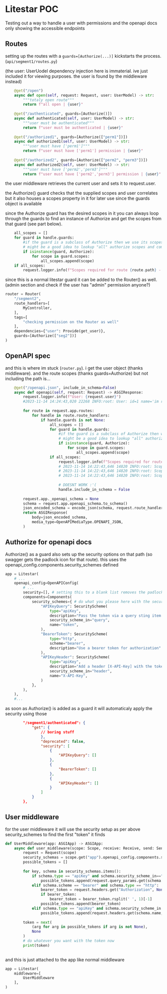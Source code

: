 # Litestar POC

Testing out a way to handle a user with permissions and the openapi docs only showing the accessible endpoints


## Routes 

setting up the routes with a `guards=[Authorize(...)]` kickstarts the process. (`api/segment1/routes.py`)

(the user: UserUodel dependency injection here is immaterial. ive just included it for viewing purposes. the user is found by the middleware instead)

```python
    @get("/open")
    async def open(self, request: Request, user: UserModel) -> str:
        """totaly open route"""
        return f"all open | {user}"
    
    @get("/authenticated", guards=[Authorize()])
    async def authenticated(self, user: UserModel) -> str:
        """user must be authenticated"""
        return f"user must be authenticated | {user}"
    
    @get("/authorized1", guards=[Authorize(["perm1"])])
    async def authorized1(self, user: UserModel) -> str:
        """user must have ['perm1']"""
        return f"user must have ['perm1'] permission | {user}"
    
    @get("/authorized2", guards=[Authorize(["perm2", "perm3"])])
    async def authorized2(self, user: UserModel) -> str:
        """user must have ['perm2','perm3']"""
        return f"user must have ['perm2','perm3'] permission | {user}"
```

the user middleware retrieves the current user and sets it to request.user.
 
the Authorize() guard checks that the supplied scopes and user correlates but it also houses a scopes property in it for later use since the guards object is available

since the Authorize guard has the desired scopes in it you can always loop through the guards to find an instance of Authorize and get the scopes from that guard (see part below). 

```python
    all_scopes = []
    for guard in handle.guards:
        #if the guard is a subclass of Authorize then we use its scopes
        # might be a good idea to lookup "all" authorize scopes and combine them incase somone goes wierd and guard=[Authorize("a"),Authorize("b")
        if isinstance(guard, Authorize):
            for scope in guard.scopes:
                all_scopes.append(scope)
    if all_scopes:
        request.logger.info(f"Scopes required for route {route.path} - {all_scopes}")

```

since this is a normal litestar guard it can be added to the Router() as well. (admin section and check if the user has "admin" permission anyone?)

```python
router = Router(
    "/segment2",
    route_handlers=[
        MyController,
    ],
    tags=[
        "checking permission on the Router as well"
    ],
    dependencies={"user": Provide(get_user)},
    guards=[Authorize(["seg2"])]
)
```

## OpenAPI spec

and this is where im stuck (`router.py`). i get the user object (thanks middleware). and the route scopes (thanks guards=Authorize) but not including the path is... 

```python
    @get("/openapi.json", include_in_schema=False)
    async def openapi(self, request: Request) -> ASGIResponse:
        request.logger.info(f"User: {request.user}")
        #2023-11-14 14:24:43,020 22268 INFO:root: User: id=1 name='im real' permissions=['perm1', 'perm2', 'perm4']
        
        for route in request.app.routes:
            for handle in route.route_handlers:
                if handle.guards is not None:
                    all_scopes = []
                    for guard in handle.guards:
                        #if the guard is a subclass of Authorize then we use its scopes
                        # might be a good idea to lookup "all" authorize scopes and combine them incase somone goes wierd and guard=[Authorize("a"),Authorize("b")
                        if isinstance(guard, Authorize):
                            for scope in guard.scopes:
                                all_scopes.append(scope)
                    if all_scopes:
                        request.logger.info(f"Scopes required for route {route.path} - {all_scopes}")
                        # 2023-11-14 14:22:43,646 14820 INFO:root: Scopes required for route /segment1/authenticated - []
                        # 2023-11-14 14:22:43,646 14820 INFO:root: Scopes required for route /segment1/authorized1 - ['perm1']
                        # 2023-11-14 14:22:43,646 14820 INFO:root: Scopes required for route /segment1/authorized2 - ['perm2', 'perm3']
                        
                        # DOESNT WORK :'(
                        handle.include_in_schema = False
        
        request.app._openapi_schema = None
        schema = request.app.openapi_schema.to_schema()
        json_encoded_schema = encode_json(schema, request.route_handler.default_serializer)
        return ASGIResponse(
            body=json_encoded_schema,
            media_type=OpenAPIMediaType.OPENAPI_JSON,
        )
```

## Authorize for openapi docs

Authorize() as a guard also sets up the security options on that path (so swagger gets the padlock icon for that route). this uses the
openapi_config.components.security_schemes defined

```python
app = Litestar(
    # ...
    openapi_config=OpenAPIConfig(
        # ...
        security=[], # setting this to a blank list removes the padlock from every "other" page. so padlock becomes opt in
        components=Components(
            security_schemes={ # do what you please here with the security setups
                "APIKeyQuery": SecurityScheme(
                    type="apiKey",
                    description="Pass the token via a query sting item ?token=xxx",
                    security_scheme_in="query",
                    name="token",
                ),
                "BearerToken": SecurityScheme(
                    type="http",
                    scheme="bearer",
                    description="Use a bearer token for authorization"
                ),
                "APIKeyHeader": SecurityScheme(
                    type="apiKey",
                    description="Add a header [X-API-Key] with the token",
                    security_scheme_in="header",
                    name="X-API-Key",
                )
            },
        ),
    ),
    #...
```

as soon as Authorize() is added as a guard it will automaticaly apply the security using those

```json
        "/segment1/authenticated": {
            "get": {
                // boring stuff
                },
                "deprecated": false,
                "security": [
                    {
                        "APIKeyQuery": []
                    },
                    {
                        "BearerToken": []
                    },
                    {
                        "APIKeyHeader": []
                    }
                ]
            }
        },
```

## User middleware

for the user middleware it will use the security setup as per above security_schemes to find the first "token" it finds

```python
def UserMiddleware(app: ASGIApp) -> ASGIApp:
    async def user_middleware(scope: Scope, receive: Receive, send: Send) -> None:
        request = Request(scope)
        security_schemas = scope.get("app").openapi_config.components.security_schemes
        possible_tokens = []
        
        for key, schema in security_schemas.items():
            if schema.type == "apiKey" and schema.security_scheme_in=="query":
                possible_tokens.append(request.query_params.get(schema.name, None))
            elif schema.scheme == "bearer" and schema.type == "http":
                bearer_token = request.headers.get("Authorization", None)
                if bearer_token:
                    bearer_token = bearer_token.rsplit(' ', 1)[-1]
                possible_tokens.append(bearer_token)
            elif schema.type == "apiKey" and schema.security_scheme_in == "header":
                possible_tokens.append(request.headers.get(schema.name, None))
       
        token = next(
            (arg for arg in possible_tokens if arg is not None),
            None
        )
        # do whatever you want with the token now
        print(token)
        
``` 

and this is just attached to the app like normal middleware

```python
app = Litestar(
    middleware=[
        UserMiddleware
    ],
)
```